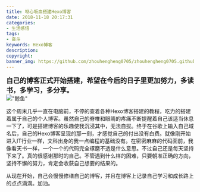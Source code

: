 ```yaml
---
title: 呕心呖血搭建Hexo博客
date: 2018-11-18 20:17:31
categories:
- 生活感悟
tags:
- 奋斗
keywords: Hexo博客
description:
copyright:
banner_img: https://github.com/zhouhengheng0705/zhouhengheng0705.github.io/blob/master/Hexo%E5%8D%9A%E5%AE%A2%E5%91%95%E5%BF%83%E5%91%96%E8%A1%80%E6%90%AD%E5%BB%BA/MarryChristmas.jpg?raw=true
---
```

<font size="4"><strong>自己的博客正式开始搭建，希望在今后的日子里更加努力，多读书，多学习，多分享。</strong></font><br/>
!["鲸鱼"](https://github.com/zhouhengheng0705/zhouhengheng0705.github.io/blob/master/Hexo%E5%8D%9A%E5%AE%A2%E5%91%95%E5%BF%83%E5%91%96%E8%A1%80%E6%90%AD%E5%BB%BA/humpback_whale_art-wallpaper-960x600.jpg?raw=true)
<!--more-->
这个周末几乎一直在电脑前，不停的查着各种Hexo博客搭建的教程，吃力的搭建着属于自己的个人博客。虽然自己的脊椎和眼睛的疼痛不断提醒着自己该适当休息一下了，可是搭建博客的乐趣使我沉浸其中，无法自拔。终于在谷歌上输入自己域名后，自己的Hexo博客呈现的那一刻，才感觉自己的付出没有白费。就像刚开始进入IT行业一样，文科出身的我一点编程的基础没有。在密密麻麻的代码面前，我像看天书一样，一个一个的代码完全琢磨不透是什么意思。不过自己还是每天坚持下来了。真的很感谢那时的自己。不管遇到什么样的困难，只要朝准正确的方向，坚持不懈的努力，肯定会收获自己想要的结果的。

从现在开始，自己会慢慢修缮自己的博客，并且在博客上记录自己学习和成长路上的点点滴滴。加油。
